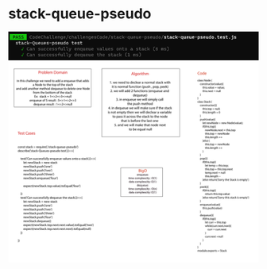 # stack-queue-pseudo

![stack-queue-pseudo](./assets/stack-queue-pseudo.png)
![stack-queue-pseudo tests](./assets/stak-queue-pseudo.png)